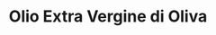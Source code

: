 ---
title: "Olio Extra Vergine di Oliva"
url: /nuernberg/olio-extra-vergine-di-oliva/
shop: Feinkost
---